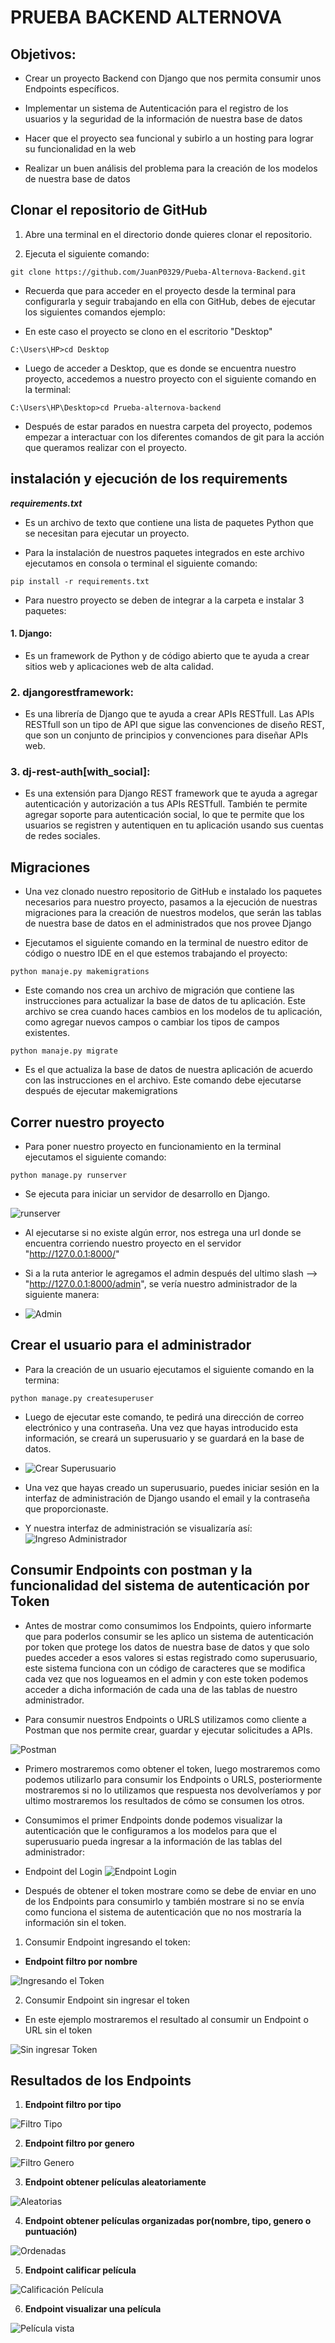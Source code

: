 # PRUEBA BACKEND ALTERNOVA

## Objetivos:
- Crear un proyecto Backend con Django que nos permita consumir unos Endpoints específicos.


- Implementar un sistema de Autenticación para el registro de los usuarios y la seguridad de la información de nuestra base de datos


- Hacer que el proyecto sea funcional y subirlo a un hosting para lograr su funcionalidad en la web


- Realizar un buen análisis del problema para la creación de los modelos de nuestra base de datos


## Clonar el repositorio de GitHub

1. Abre una terminal en el directorio donde quieres clonar el repositorio.


2. Ejecuta el siguiente comando:

```shell
git clone https://github.com/JuanP0329/Pueba-Alternova-Backend.git
```
- Recuerda que para acceder en el proyecto desde la terminal para configurarla y seguir trabajando en ella con GitHub, debes de ejecutar los siguientes comandos
ejemplo:


- En este caso el proyecto se clono en el escritorio "Desktop"
```shell
C:\Users\HP>cd Desktop
```
- Luego de acceder a Desktop, que es donde se encuentra nuestro proyecto, accedemos a nuestro proyecto con el siguiente comando en la terminal:
```shell
C:\Users\HP\Desktop>cd Prueba-alternova-backend
```

- Después de estar parados en nuestra carpeta del proyecto, podemos empezar a interactuar con los diferentes comandos de git para la acción que queramos realizar con el proyecto.

## instalación y ejecución de los requirements

***requirements.txt***

- Es un archivo de texto que contiene una lista de paquetes Python que se necesitan para ejecutar un proyecto.


- Para la instalación de nuestros paquetes integrados en este archivo ejecutamos en consola o terminal el siguiente comando:

```shell
pip install -r requirements.txt
```
- Para nuestro proyecto se deben de integrar a la carpeta e instalar 3 paquetes:

#### 1. **Django**:
- Es un framework de Python y de código abierto que te ayuda a crear sitios web y aplicaciones web de alta calidad.
### 2. **djangorestframework**:
- Es una librería de Django que te ayuda a crear APIs RESTfull. Las APIs RESTfull son un tipo de API que sigue las convenciones de diseño REST, que son un conjunto de principios y convenciones para diseñar APIs web.
### 3. **dj-rest-auth[with_social]**:
- Es una extensión para Django REST framework que te ayuda a agregar autenticación y autorización a tus APIs RESTfull. También te permite agregar soporte para autenticación social, lo que te permite que los usuarios se registren y autentiquen en tu aplicación usando sus cuentas de redes sociales.

## Migraciones

- Una vez clonado nuestro repositorio de GitHub e instalado los paquetes necesarios para nuestro proyecto, pasamos a la ejecución de nuestras migraciones para la creación de nuestros modelos, que serán las tablas de nuestra base de datos en el administrados que nos provee Django


- Ejecutamos el siguiente comando en la terminal de nuestro editor de código o nuestro IDE en el que estemos trabajando el proyecto:

```shell 
python manaje.py makemigrations
```
- Este comando nos crea un archivo de migración que contiene las instrucciones para actualizar la base de datos de tu aplicación. Este archivo se crea cuando haces cambios en los modelos de tu aplicación, como agregar nuevos campos o cambiar los tipos de campos existentes.

```shell 
python manaje.py migrate
```
- Es el que actualiza la base de datos de nuestra aplicación de acuerdo con las instrucciones en el archivo. Este comando debe ejecutarse después de ejecutar makemigrations

## Correr nuestro proyecto

- Para poner nuestro proyecto en funcionamiento en la terminal ejecutamos el siguiente comando:

```shell
python manage.py runserver
```

- Se ejecuta para iniciar un servidor de desarrollo en Django.


![runserver](./recursos_readme/runserver.png)
 

- Al ejecutarse si no existe algún error, nos estrega una url donde se encuentra corriendo nuestro proyecto en el servidor "http://127.0.0.1:8000/"


- Si a la ruta anterior le agregamos el admin después del ultimo slash --> "http://127.0.0.1:8000/admin", se vería nuestro administrador de la siguiente manera:


- ![Admin](./recursos_readme/admin.png)

## Crear el usuario para el administrador

- Para la creación de un usuario ejecutamos el siguiente comando en la termina:
```shell
python manage.py createsuperuser
```
- Luego de ejecutar este comando, te pedirá una dirección de correo electrónico y una contraseña. Una vez que hayas introducido esta información, se creará un superusuario y se guardará en la base de datos.


- ![Crear Superusuario](./recursos_readme/crearsuperusuario.png)

- Una vez que hayas creado un superusuario, puedes iniciar sesión en la interfaz de administración de Django usando el email y la contraseña que proporcionaste.


- Y nuestra interfaz de administración se visualizaría así:
![Ingreso Administrador](./recursos_readme/IngresoAdmin.png)

## Consumir Endpoints con postman y la funcionalidad del sistema de autenticación por Token

- Antes de mostrar como consumimos los Endpoints, quiero informarte que para poderlos consumir se les aplico un sistema de autenticación por token que protege los datos de nuestra base de datos y que solo puedes acceder a esos valores si estas registrado como superusuario, este sistema funciona con un código de caracteres que se modifica cada vez que nos logueamos en el admin y con este token podemos acceder a dicha información de cada una de las tablas de nuestro administrador.


- Para consumir nuestros Endpoints o URLS utilizamos como cliente a Postman que nos permite crear, guardar y ejecutar solicitudes a APIs.


![Postman](./recursos_readme/Postman.png)

- Primero mostraremos como obtener el token, luego mostraremos como podemos utilizarlo para consumir los Endpoints o URLS, posteriormente mostraremos si no lo utilizamos que respuesta nos devolveríamos y por ultimo mostraremos los resultados de cómo se consumen los otros.


- Consumimos el primer Endpoints donde podemos visualizar la autenticación que le configuramos a los modelos para que el superusuario pueda ingresar a la información de las tablas del administrador:


- Endpoint del Login
![Endpoint Login](./recursos_readme/EndpointLogin.png)


- Después de obtener el token mostrare como se debe de enviar en uno de los Endpoints para consumirlo y también mostrare si no se envía como funciona el sistema de autenticación que no nos mostraría la información sin el token.

1. Consumir Endpoint ingresando el token:
- **Endpoint filtro por nombre**

![Ingresando el Token](./recursos_readme/ConsumirEndpointTokenCorrecto.png)


2. Consumir Endpoint sin ingresar el token

- En este ejemplo mostraremos el resultado al consumir un Endpoint o URL sin el token

![Sin ingresar Token](./recursos_readme/ConsumirEndpointSinToken.png)

## Resultados de los Endpoints

1. **Endpoint filtro por tipo**

![Filtro Tipo](./recursos_readme/FiltroTipo.png)


2. **Endpoint filtro por genero**

![Filtro Genero](./recursos_readme/FiltroGenero.png)


3. **Endpoint obtener películas aleatoriamente**

![Aleatorias](./recursos_readme/PeliculasAleatorias.png)


4. **Endpoint obtener películas organizadas por(nombre, tipo, genero o puntuación)**

![Ordenadas](./recursos_readme/PeliculasOrdenadas.png)


5. **Endpoint calificar película**

![Calificación Película](./recursos_readme/PeliculaCalificacion.png)


6. **Endpoint visualizar una película**

![Película vista](./recursos_readme/PeliculaSerieVista.png)
